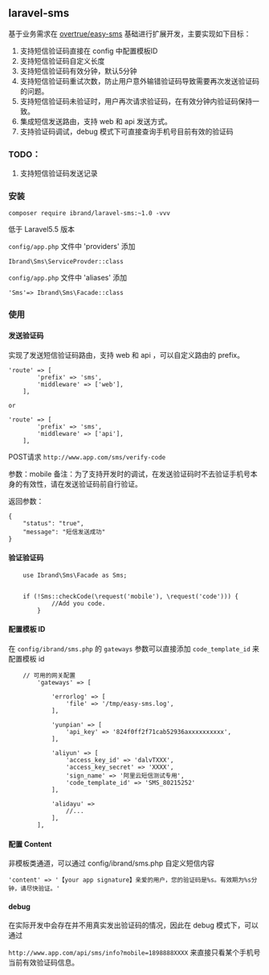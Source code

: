 ## laravel-sms

基于业务需求在 [overtrue/easy-sms][1] 基础进行扩展开发，主要实现如下目标：

1. 支持短信验证码直接在 config 中配置模板ID
2. 支持短信验证码自定义长度
3. 支持短信验证码有效分钟，默认5分钟
4. 支持短信验证码重试次数，防止用户意外输错验证码导致需要再次发送验证码的问题。
5. 支持短信验证码未验证时，用户再次请求验证码，在有效分钟内验证码保持一致。
6. 集成短信发送路由，支持 web 和 api 发送方式。
7. 支持验证码调试，debug 模式下可直接查询手机号目前有效的验证码

### TODO：

1. 支持短信验证码发送记录

### 安装

```
composer require ibrand/laravel-sms:~1.0 -vvv
```

低于 Laravel5.5 版本

`config/app.php` 文件中 'providers' 添加
```
Ibrand\Sms\ServiceProvder::class
```

`config/app.php` 文件中 'aliases' 添加

```
'Sms'=> Ibrand\Sms\Facade::class
```

### 使用

#### 发送验证码

实现了发送短信验证码路由，支持 web 和 api ，可以自定义路由的 prefix。
```
'route' => [
        'prefix' => 'sms',
        'middleware' => ['web'],
    ],
    
or

'route' => [
        'prefix' => 'sms',
        'middleware' => ['api'],
    ],
```

POST请求 `http://www.app.com/sms/verify-code` 

参数：mobile
备注：为了支持开发时的调试，在发送验证码时不去验证手机号本身的有效性，请在发送验证码前自行验证。

返回参数：

```
{
    "status": "true",
    "message": "短信发送成功"
}
```

#### 验证验证码

```
    use Ibrand\Sms\Facade as Sms;
    

    if (!Sms::checkCode(\request('mobile'), \request('code'))) {
            //Add you code.
        }

```

#### 配置模板 ID

在 `config/ibrand/sms.php` 的 `gateways` 参数可以直接添加 `code_template_id` 来配置模板 id

```
    // 可用的网关配置
        'gateways' => [

            'errorlog' => [
                'file' => '/tmp/easy-sms.log',
            ],

            'yunpian' => [
                'api_key' => '824f0ff2f71cab52936axxxxxxxxxx',
            ],

            'aliyun' => [
                'access_key_id' => 'dalvTXXX',
                'access_key_secret' => 'XXXX',
                'sign_name' => '阿里云短信测试专用',
                'code_template_id' => 'SMS_80215252'
            ],

            'alidayu' => 
                //...
            ],
        ],
```

#### 配置 Content

非模板类通道，可以通过 config/ibrand/sms.php 自定义短信内容

`'content' => '【your app signature】亲爱的用户，您的验证码是%s。有效期为%s分钟，请尽快验证。'`

#### debug 

在实际开发中会存在并不用真实发出验证码的情况，因此在 debug 模式下，可以通过

`http://www.app.com/api/sms/info?mobile=1898888XXXX` 来直接只看某个手机号当前有效验证码信息。


  [1]: https://segmentfault.com/a/1190000011404105